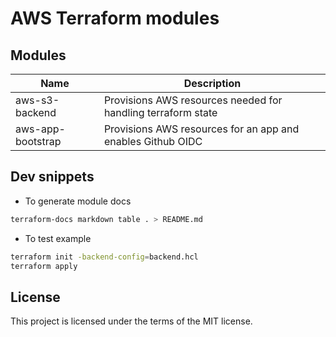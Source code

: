 # AWS Terraform modules

## Modules

| Name              | Description                                                  |
|-------------------|--------------------------------------------------------------|
| aws-s3-backend    | Provisions AWS resources needed for handling terraform state |
| aws-app-bootstrap | Provisions AWS resources for an app and enables Github OIDC  |



## Dev snippets

* To generate module docs

```bash
terraform-docs markdown table . > README.md
```

* To test example

```bash
terraform init -backend-config=backend.hcl
terraform apply
```

## License

This project is licensed under the terms of the MIT license.
